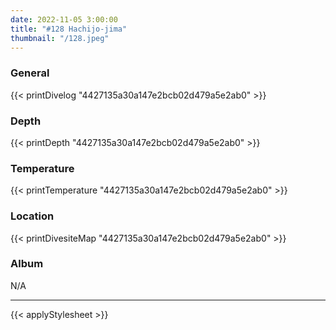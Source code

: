 ```yaml
---
date: 2022-11-05 3:00:00
title: "#128 Hachijo-jima"
thumbnail: "/128.jpeg"
---
```


### General

{{< printDivelog "4427135a30a147e2bcb02d479a5e2ab0" >}}

### Depth

{{< printDepth "4427135a30a147e2bcb02d479a5e2ab0" >}}

### Temperature

{{< printTemperature "4427135a30a147e2bcb02d479a5e2ab0" >}}

### Location

{{< printDivesiteMap "4427135a30a147e2bcb02d479a5e2ab0" >}}

### Album

N/A

---

{{< applyStylesheet >}}
